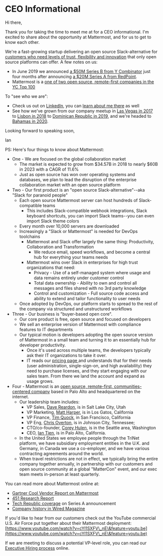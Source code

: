 # CEO Informational

Hi there,

Thank you for taking the time to meet me at for a CEO informational. I'm excited to share about the opportunity at Mattermost, and for us to get to know each other.

We're a fast-growing startup delivering an open source Slack-alternative for [customers who need levels of trust, flexibility and innovation](https://mattermost.com/customers/) that only open source platforms can offer. A few notes on us:&#x20;

* In June 2019 we announced [a $50M Series B from Y Combinator](https://www.linkedin.com/feed/update/urn:li:activity:6547125277162639360) just four months after announcing [a $20M Series A from RedPoint](https://www.techrepublic.com/article/how-open-source-mattermost-is-sneaking-up-on-slacks-messaging-empire/).
* Mattermost is a [one of two open source, remote-first companies in the YC Top 100](https://medium.com/@it33/mattermost-joins-gitlab-in-yc-top-100-as-new-open-source-remote-company-cdcb0706e7eb)&#x20;

To "see who we are":

* Check us out on [LinkedIn](https://www.linkedin.com/company/mattermost/), you can [learn about me there](https://www.linkedin.com/in/iantien/) as well
* See how we've grown from our company meetup in [Las Vegas in 2017](https://www.youtube.com/watch?v=\_RpmrM-5UFY\&t=3s) to [Lisbon in 2018](https://www.youtube.com/watch?v=CZXaYttz3NA) to [Dominican Republic in 2019](https://www.youtube.com/watch?v=pMySvCfy7Bw\&t=56s), and we're headed to [Bahamas in 2020](https://www.youtube.com/watch?v=t8-UF-wcX\_s).

Looking forward to speaking soon,

Ian

PS: Here's four things to know about Mattermost:

* One - We are focused on the global collaboration market&#x20;
  * The market is expected to grow from $34.57B in 2018 to nearly $60B in 2023 with a CAGR of 11.6%
  * Just as open source has won over operating systems and databases, we plan to lead the disruption of the enterprise collaboration market with an open source platform
* Two - Our first product is an "open source Slack-alternative"--aka "Slack for paranoid people"
  * Each open source Mattermost server can host hundreds of Slack-compatible teams
    * This includes Slack-compatible webhook integrations, Slack keyboard shortcuts, you can import Slack teams--you can even import Slack theme colors
  * Every month over 10,000 servers are downloaded
  * Increasingly a "Slack or Mattermost" is needed for DevOps toolchains
    * Mattermost and Slack offer largely the same thing: Productivity, Collaboration and Transformation
      * We reduce email, speed workflows, and become a central hub for everything your teams needs
    * Mattermost wins over Slack in enterprises for high trust organizations that need:
      * Privacy - Use of a self-managed system where usage and data remains entirely under customer control
      * Total data ownership - Ability to own and control all messages and files shared with no 3rd party knowledge
      * Control and customization - Full source code access and ability to extend and tailor functionality to user needs
  * Once adopted by DevOps, our platform starts to spread to the rest of the company via structured and unstructured workflows
* Three - Our business is "buyer-based open core".
  * Our core product is free, open source and focused on developers
  * We sell an enterprise version of Mattermost with compliance features to IT departments&#x20;
  * Our typical motion is developers adopting the open source version of Mattermost in a small team and turning it to an essentially hub for developer productivity.&#x20;
    * Once it's used across multiple teams, the developers typically ask their IT organizations to take it over.&#x20;
    * IT reads our [pricing page ](https://mattermost.com/pricing-self-managed/)and understands that for their needs (user administration, single-sign-on, and high availability) they need to purchase licenses, and they start engaging with our sales team. From there we land the account and expand as usage grows.&#x20;
* Four - Mattermost is an [open source, remote-first, communities-centered company](https://docs.mattermost.com/process/handbook.html#company) based in Palo Alto and headquartered on the internet.
  * Our leadership team includes:&#x20;
    * VP Sales, [Dave Reardon](https://www.linkedin.com/in/david-reardon-8964812/), is in Salt Lake City, Utah&#x20;
    * VP Marketing, [Matt Harper](https://www.linkedin.com/in/matthewrharper/), is in Los Gatos, California&#x20;
    * VP Finance, [Tim Quock](https://www.linkedin.com/in/timothy-quock-23300628/), in San Francisco, California&#x20;
    * VP Eng, [Chris Overton](https://www.linkedin.com/in/chris-overton-62b235/), is in Johnson City, Tennessee;&#x20;
    * CTO/co-founder, [Corey Hulen](https://www.linkedin.com/in/coreyhulen/), is in the Seattle area, Washington
    * CEO, [Ian Tien](https://www.linkedin.com/in/iantien/), is in Palo Alto, California.
  * In the United States we employee people through the TriNet platform, we have subsidiary employment entities in the U.K. and Germany, in Canada we use a co-employer, and we have various contracting agreements around the world.&#x20;
  * When travel restrictions are not in effect, we typically bring the entire company together annually, in partnership with our customers and open source community at a global "MatterCon" event, and our exec team meets in-person at least quarterly.&#x20;

You can read more about Mattermost online at:

* [Gartner Cool Vendor Report on Mattermost](https://drive.google.com/file/d/1N7KAE-IwMdUyO0O5p70LQbv15flJQ\_7B/view?usp=sharing)
* [451 Research Report](https://drive.google.com/file/d/1ss3hf68ynbJOg2LmBGieHcc3ZAQKaMuU/view?usp=sharing)
* [Tech Republic coverage](https://www.techrepublic.com/article/how-open-source-mattermost-is-sneaking-up-on-slacks-messaging-empire/) on Series A announcement
* [Company history in Wired Magazine](https://www.wired.com/2016/03/open-source-devs-racing-build-better-versions-slack/)

If you'd like to hear from our customers check out the YouTube commercial U.S. Air Force put together about their Mattermost deployment: [https://www.youtube.com/watch?v=cYl1SXFV\_nE\&feature=youtu.be](https://www.youtube.com/watch?v=cYl1SXFV\_nE\&feature=youtu.be)

If we are meeting to discuss a potential VP-level role, you can read our [Executive Hiring process](https://handbook.mattermost.com/contributors/join-us/exec-recruiting) online.
